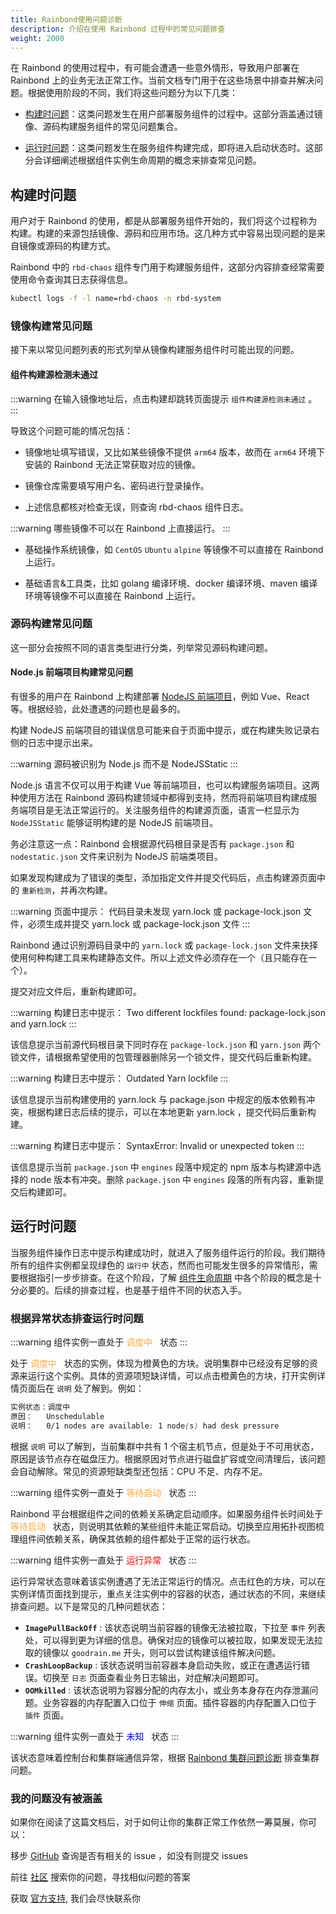 ```yaml
---
title: Rainbond使用问题诊断
description: 介绍在使用 Rainbond 过程中的常见问题排查
weight: 2000
---
```


在 Rainbond 的使用过程中，有可能会遭遇一些意外情形，导致用户部署在 Rainbond 上的业务无法正常工作。当前文档专门用于在这些场景中排查并解决问题。根据使用阶段的不同，我们将这些问题分为以下几类：

- [构建时问题](#构建时问题)：这类问题发生在用户部署服务组件的过程中。这部分涵盖通过镜像、源码构建服务组件的常见问题集合。

- [运行时问题](#运行时问题)：这类问题发生在服务组件构建完成，即将进入启动状态时。这部分会详细阐述根据组件实例生命周期的概念来排查常见问题。

## 构建时问题

用户对于 Rainbond 的使用，都是从部署服务组件开始的，我们将这个过程称为构建。构建的来源包括镜像、源码和应用市场。这几种方式中容易出现问题的是来自镜像或源码的构建方式。

Rainbond 中的 `rbd-chaos` 组件专门用于构建服务组件，这部分内容排查经常需要使用命令查询其日志获得信息。

```bash
kubectl logs -f -l name=rbd-chaos -n rbd-system
```

### 镜像构建常见问题

接下来以常见问题列表的形式列举从镜像构建服务组件时可能出现的问题。

#### 组件构建源检测未通过

:::warning
在输入镜像地址后，点击构建却跳转页面提示 `组件构建源检测未通过` 。
:::

导致这个问题可能的情况包括：

- 镜像地址填写错误，又比如某些镜像不提供 `arm64` 版本，故而在 `arm64` 环境下安装的 Rainbond 无法正常获取对应的镜像。

- 镜像仓库需要填写用户名、密码进行登录操作。

- 上述信息都核对检查无误，则查询 rbd-chaos 组件日志。

:::warning
哪些镜像不可以在 Rainbond 上直接运行。
:::

- 基础操作系统镜像，如 `CentOS` `Ubuntu` `alpine` 等镜像不可以直接在 Rainbond 上运行。

- 基础语言&工具类，比如 golang 编译环境、docker 编译环境、maven 编译环境等镜像不可以直接在 Rainbond 上运行。

### 源码构建常见问题

这一部分会按照不同的语言类型进行分类，列举常见源码构建问题。

#### Node.js 前端项目构建常见问题

有很多的用户在 Rainbond 上构建部署 [NodeJS 前端项目](/docs/use-manual/component-create/language-support/nodejs-static)，例如 Vue、React 等。根据经验，此处遭遇的问题也是最多的。

构建 NodeJS 前端项目的错误信息可能来自于页面中提示，或在构建失败记录右侧的日志中提示出来。

:::warning
源码被识别为 Node.js 而不是 NodeJSStatic
:::

Node.js 语言不仅可以用于构建 Vue 等前端项目，也可以构建服务端项目。这两种使用方法在 Rainbond 源码构建领域中都得到支持，然而将前端项目构建成服务端项目是无法正常运行的。关注服务组件的构建源页面，语言一栏显示为 `NodeJSStatic` 能够证明构建的是 NodeJS 前端项目。

务必注意这一点：Rainbond 会根据源代码根目录是否有 `package.json` 和 `nodestatic.json` 文件来识别为 NodeJS 前端类项目。

如果发现构建成为了错误的类型，添加指定文件并提交代码后，点击构建源页面中的 `重新检测`，并再次构建。

:::warning
页面中提示：
代码目录未发现 yarn.lock 或 package-lock.json 文件，必须生成并提交 yarn.lock 或 package-lock.json 文件
:::

Rainbond 通过识别源码目录中的 `yarn.lock` 或 `package-lock.json` 文件来抉择使用何种构建工具来构建静态文件。所以上述文件必须存在一个（且只能存在一个）。

提交对应文件后，重新构建即可。

:::warning
构建日志中提示：
Two different lockfiles found: package-lock.json and yarn.lock
:::

该信息提示当前源代码根目录下同时存在 `package-lock.json` 和 `yarn.json` 两个锁文件，请根据希望使用的包管理器删除另一个锁文件，提交代码后重新构建。

:::warning
构建日志中提示：
Outdated Yarn lockfile
:::

该信息提示当前构建使用的 yarn.lock 与 package.json 中规定的版本依赖有冲突，根据构建日志后续的提示，可以在本地更新 yarn.lock ，提交代码后重新构建。

:::warning
构建日志中提示：
SyntaxError: Invalid or unexpected token
:::

该信息提示当前 `package.json` 中 `engines` 段落中规定的 npm 版本与构建源中选择的 node 版本有冲突。删除 `package.json` 中 `engines` 段落的所有内容，重新提交后构建即可。

## 运行时问题

当服务组件操作日志中提示构建成功时，就进入了服务组件运行的阶段。我们期待所有的组件实例都呈现绿色的 `运行中` 状态，然而也可能发生很多的异常情形，需要根据指引一步步排查。在这个阶段，了解 [组件生命周期](/docs/use-manual/component-manage/overview/service-properties) 中各个阶段的概念是十分必要的。后续的排查过程，也是基于组件不同的状态入手。

### 根据异常状态排查运行时问题

:::warning
组件实例一直处于 <font color="#ffa940"> 调度中  </font> 状态
:::

处于 <font color="#ffa940"> 调度中  </font> 状态的实例，体现为橙黄色的方块。说明集群中已经没有足够的资源来运行这个实例。具体的资源项短缺详情，可以点击橙黄色的方块，打开实例详情页面后在 `说明` 处了解到。例如：

```css
实例状态：调度中
原因：   Unschedulable
说明：   0/1 nodes are available: 1 node(s) had desk pressure
```

根据 `说明` 可以了解到，当前集群中共有 1 个宿主机节点，但是处于不可用状态，原因是该节点存在磁盘压力。根据原因对节点进行磁盘扩容或空间清理后，该问题会自动解除。常见的资源短缺类型还包括：CPU 不足、内存不足。

:::warning
组件实例一直处于 <font color="#ffa940"> 等待启动  </font> 状态
:::

Rainbond 平台根据组件之间的依赖关系确定启动顺序。如果服务组件长时间处于 <font color="#ffa940"> 等待启动  </font> 状态，则说明其依赖的某些组件未能正常启动。切换至应用拓扑视图梳理组件间依赖关系，确保其依赖的组件都处于正常的运行状态。

:::warning
组件实例一直处于 <font color="red"> 运行异常  </font> 状态
:::

运行异常状态意味着该实例遭遇了无法正常运行的情况。点击红色的方块，可以在实例详情页面找到提示，重点关注实例中的容器的状态，通过状态的不同，来继续排查问题。以下是常见的几种问题状态：

- **`ImagePullBackOff`** : 该状态说明当前容器的镜像无法被拉取，下拉至 `事件` 列表处，可以得到更为详细的信息。确保对应的镜像可以被拉取，如果发现无法拉取的镜像以 `goodrain.me` 开头，则可以尝试构建该组件解决问题。
- **`CrashLoopBackup`** : 该状态说明当前容器本身启动失败，或正在遭遇运行错误。切换至 `日志` 页面查看业务日志输出，对症解决问题即可。
- **`OOMkilled`** : 该状态说明为容器分配的内存太小，或业务本身存在内存泄漏问题。业务容器的内存配置入口位于 `伸缩` 页面。插件容器的内存配置入口位于 `插件` 页面。

:::warning
组件实例一直处于 <font color="blue"> 未知  </font> 状态
:::

该状态意味着控制台和集群端通信异常，根据 [Rainbond 集群问题诊断](/docs/ops-guide/troubleshoot/cluster_troubleshooting) 排查集群问题。

### 我的问题没有被涵盖

如果你在阅读了这篇文档后，对于如何让你的集群正常工作依然一筹莫展，你可以：

移步 [GitHub](https://github.com/goodrain/rainbond/issues) 查询是否有相关的 issue ，如没有则提交 issues

前往 [社区](https://t.goodrain.com/) 搜索你的问题，寻找相似问题的答案

获取 [官方支持](https://p5yh4rek1e.feishu.cn/share/base/shrcn4dG9z5zvbZZWd1MFf6ILBg/), 我们会尽快联系你
